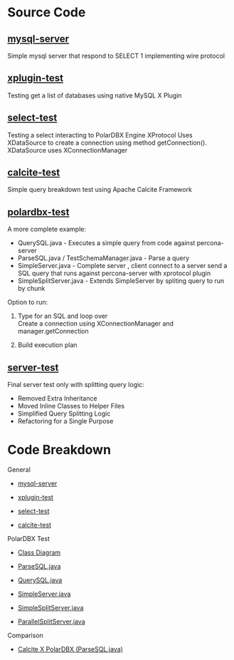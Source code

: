 # Source Code

## [mysql-server](./mysql-server)

Simple mysql server that respond to SELECT 1 implementing wire protocol

## [xplugin-test](./xplugin-test)

Testing get a list of databases using native MySQL X Plugin

## [select-test](./select-test)

Testing a select interacting to PolarDBX Engine XProtocol
Uses XDataSource to create a connection using method getConnection().  
XDataSource uses XConnectionManager

## [calcite-test](./calcite-test)

Simple query breakdown test using Apache Calcite Framework

## [polardbx-test](./polardbx-test)

A more complete example:
- QuerySQL.java - Executes a simple query from code against percona-server 
- ParseSQL.java / TestSchemaManager.java - Parse a query
- SimpleServer.java - Complete server , client connect to a server send a SQL query that runs against percona-server with xprotocol plugin
- SimpleSplitServer.java - Extends SimpleServer by spliting query to run by chunk

Option to run:

1) Type for an SQL and loop over  
Create a connection using XConnectionManager and manager.getConnection

2) Build execution plan

## [server-test](./server-test)

Final server test only with splitting query logic:
- Removed Extra Inheritance
- Moved Inline Classes to Helper Files
- Simplified Query Splitting Logic
- Refactoring for a Single Purpose

# Code Breakdown

General

- [mysql-server](./docs/mysql-server.md)

- [xplugin-test](./docs/xplugin-test.md)

- [select-test](./docs/select-test.md)

- [calcite-test](./docs/calcite-test.md)

PolarDBX Test

- [Class Diagram](./docs/polardbx-test-diagram.md)

- [ParseSQL.java](./docs/polardbx-test-parse.md)

- [QuerySQL.java](./docs/polardbx-test-db-query.md)

- [SimpleServer.java](./docs/polardbx-test-server.md)

- [SimpleSplitServer.java](./docs/polardbx-test-split-server.md)

- [ParallelSplitServer.java](./docs/polardbx-test-parallel-server.md)

Comparison

- [Calcite X PolarDBX (ParseSQL.java)](./docs/compare-sql.md)